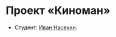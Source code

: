 # Проект «Киноман»

* Студент: [Иван Насекин](https://up.htmlacademy.ru/ecmascript/16/user/1785963).

